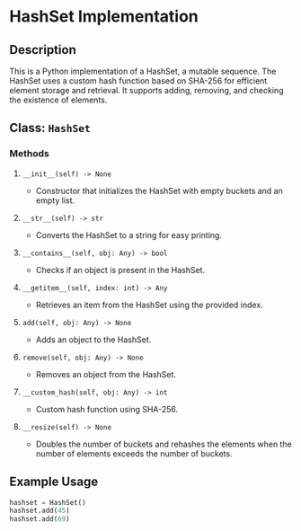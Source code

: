 # HashSet Implementation

## Description

This is a Python implementation of a HashSet, a mutable sequence. The HashSet uses a custom hash function based on SHA-256 for efficient element storage and retrieval. It supports adding, removing, and checking the existence of elements.

## Class: `HashSet`

### Methods

1. `__init__(self) -> None`

   - Constructor that initializes the HashSet with empty buckets and an empty list.

2. `__str__(self) -> str`

   - Converts the HashSet to a string for easy printing.

3. `__contains__(self, obj: Any) -> bool`

   - Checks if an object is present in the HashSet.

4. `__getitem__(self, index: int) -> Any`

   - Retrieves an item from the HashSet using the provided index.

5. `add(self, obj: Any) -> None`

   - Adds an object to the HashSet.

6. `remove(self, obj: Any) -> None`

   - Removes an object from the HashSet.

7. `__custom_hash(self, obj: Any) -> int`

   - Custom hash function using SHA-256.

8. `__resize(self) -> None`

   - Doubles the number of buckets and rehashes the elements when the number of elements exceeds the number of buckets.

## Example Usage

```python
hashset = HashSet()
hashset.add(45)
hashset.add(69)
